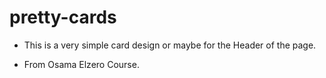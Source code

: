 # pretty-cards

- This is a very simple card design or maybe for the Header of the page.

- From Osama Elzero Course.
